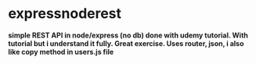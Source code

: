 # expressnoderest
**simple REST API in node/express (no db) done with udemy tutorial. With tutorial but i understand it fully. Great exercise. Uses router, json, i also like copy method in users.js file**
